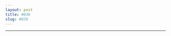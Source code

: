 ```yaml
---
layout: post
title: #036
slug: #036
---
```

---
<p class="description" style="text-align: justify;">
